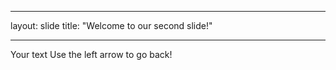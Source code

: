 
---
layout: slide
title: "Welcome to our second slide!"

---

Your text
Use the left arrow to go back!
